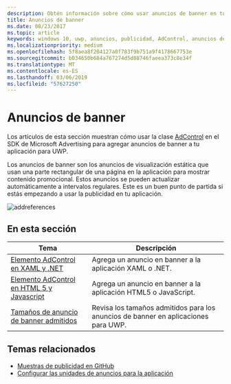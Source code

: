 ```yaml
---
description: Obtén información sobre cómo usar anuncios de banner en tu aplicación para UWP.
title: Anuncios de banner
ms.date: 08/23/2017
ms.topic: article
keywords: windows 10, uwp, anuncios, publicidad, AdControl, anuncios de banner
ms.localizationpriority: medium
ms.openlocfilehash: 5f8aea8f204127a0f783f9b751a9f4178667753e
ms.sourcegitcommit: b034650b684a767274d5d88746faeea373c8e34f
ms.translationtype: MT
ms.contentlocale: es-ES
ms.lasthandoff: 03/06/2019
ms.locfileid: "57627250"
---
```

# <a name="banner-ads"></a>Anuncios de banner

Los artículos de esta sección muestran cómo usar la clase [AdControl](https://docs.microsoft.com/uwp/api/microsoft.advertising.winrt.ui.adcontrol) en el SDK de Microsoft Advertising para agregar anuncios de banner a tu aplicación para UWP.

Los anuncios de banner son los anuncios de visualización estática que usan una parte rectangular de una página en la aplicación para mostrar contenido promocional. Estos anuncios se pueden actualizar automáticamente a intervalos regulares. Este es un buen punto de partida si estás empezando a usar la publicidad en tu aplicación.

![addreferences](images/banner-ad.png)

## <a name="in-this-section"></a>En esta sección

|  Tema    | Descripción |               
|----------|-------|
| [Elemento AdControl en XAML y .NET](adcontrol-in-xaml-and--net.md)     | Agrega un anuncio en banner a la aplicación XAML o .NET.        |
| [Elemento AdControl en HTML 5 y Javascript](adcontrol-in-html-5-and-javascript.md)     | Agrega un anuncio en banner a la aplicación HTML5 o JavaScript.        |
| [Tamaños de anuncio de banner admitidos](supported-ad-sizes-for-banner-ads.md)    |  Revisa los tamaños admitidos para los anuncios de banner en aplicaciones para UWP.        |


## <a name="related-topics"></a>Temas relacionados

* [Muestras de publicidad en GitHub](https://aka.ms/githubads)
* [Configurar las unidades de anuncios para la aplicación](set-up-ad-units-in-your-app.md)
